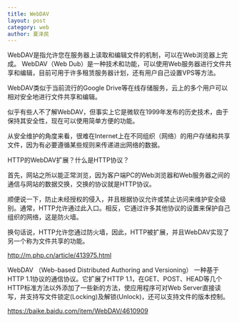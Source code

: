 ```yaml
---
title: WebDAV
layout: post
category: web
author: 夏泽民
---
```

WebDAV是指允许您在服务器上读取和编辑文件的机制，可以在Web浏览器上完成。
WebDAV（Web Dub）是一种技术和功能，可以使用Web服务器进行文件共享和编辑，目前可用于许多租赁服务器计划，还有用户自己设置VPS等方法。

WebDAV类似于当前流行的Google Drive等在线存储服务，云上的多个用户可以相对安全地进行文件共享和编辑。

似乎有些人不了解WebDAV，但事实上它是微软在1999年发布的历史技术，由于保持其安全性，现在可以使用简单方便的功能。

从安全维护的角度来看，很难在Internet上在不同组织（网络）的用户存储和共享文件，因为有必要遵循某些规则来传递进出网络的数据。

HTTP的WebDAV扩展？什么是HTTP协议？

首先，网站之所以能正常浏览，因为客户端PC的Web浏览器和Web服务器之间的通信与网站的数据交换，交换的协议就是HTTP协议。

顺便说一下，防止未经授权的侵入，并且根据协议允许或禁止访问来维护安全级别。通常，HTTP允许通过此入口。相反，它通过许多其他协议的设置来保护自己组织的网络，这是防火墙。

换句话说，HTTP允许您通过防火墙，因此，HTTP被扩展，并且WebDAV实现了另一个称为文件共享的功能。
<!-- more -->
http://m.php.cn/article/413975.html

WebDAV （Web-based Distributed Authoring and Versioning） 一种基于 HTTP 1.1协议的通信协议。它扩展了HTTP 1.1，在GET、POST、HEAD等几个HTTP标准方法以外添加了一些新的方法，使应用程序可对Web Server直接读写，并支持写文件锁定(Locking)及解锁(Unlock)，还可以支持文件的版本控制。

https://baike.baidu.com/item/WebDAV/4610909
